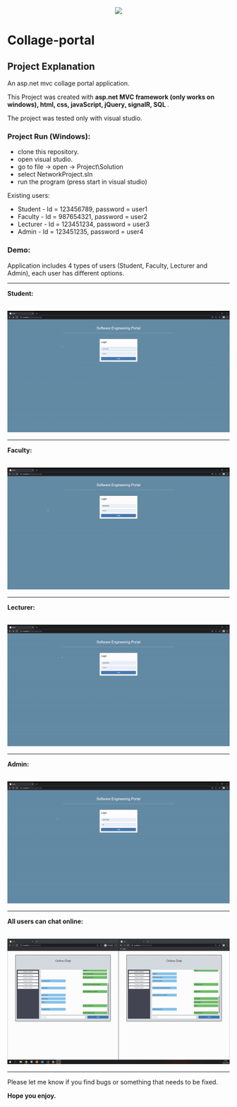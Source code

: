 <p align="center">
   <img src="https://img.shields.io/badge/-Collage%20Project-informational" />
</p>

# Collage-portal

## Project Explanation

An asp.net mvc collage portal application.

This Project was created with <b> asp.net MVC framework (only works on windows), html, css, javaScript, jQuery, signalR, SQL </b>.

The project was tested only with visual studio.

### Project Run (Windows):
- clone this repository.
- open visual studio.
- go to file -> open -> Project\Solution
- select NetworkProject.sln
- run the program (press start in visual studio)

Existing users:
- Student - Id = 123456789, password = user1
- Faculty - Id = 987654321, password = user2
- Lecturer - Id = 123451234, password = user3
- Admin - Id = 123451235, password = user4

### Demo:

Application includes 4 types of users (Student, Faculty, Lecturer and Admin), each user has different options.

<hr/>
<b>Student:</b>
<br/><br/>

![ALT "A demo video"](https://github.com/leorrose/Collage-portal/blob/master/Videos/student.gif)

<hr/>
<b>Faculty:</b>
<br/><br/>

![ALT "A demo video"](https://github.com/leorrose/Collage-portal/blob/master/Videos/faculty.gif)

<hr/>
<b>Lecturer:</b>
<br/><br/>

![ALT "A demo video"](https://github.com/leorrose/Collage-portal/blob/master/Videos/lecturer.gif)

<hr/>
<b>Admin:</b>
<br/><br/>

![ALT "A demo video"](https://github.com/leorrose/Collage-portal/blob/master/Videos/user-insert.gif)

<hr/>
<b>All users can chat online:</b>
<br/><br/>

![ALT "A demo video"](https://github.com/leorrose/Collage-portal/blob/master/Videos/online%20chat.gif)

<hr/>

Please let me know if you find bugs or something that needs to be fixed.

<b> Hope you enjoy. </b>
